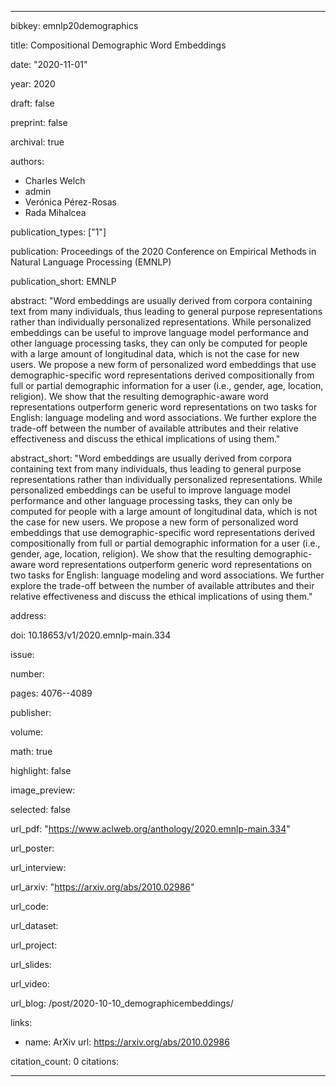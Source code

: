 ---

bibkey: emnlp20demographics

title: Compositional Demographic Word Embeddings

date: "2020-11-01"

year: 2020

draft: false

preprint: false

archival: true

authors: 
- Charles Welch
- admin
- Verónica Pérez-Rosas
- Rada Mihalcea

publication_types: ["1"]

publication: Proceedings of the 2020 Conference on Empirical Methods in Natural Language Processing (EMNLP)

publication_short: EMNLP

abstract: "Word embeddings are usually derived from corpora containing text from many individuals, thus leading to general purpose representations rather than individually personalized representations. While personalized embeddings can be useful to improve language model performance and other language processing tasks, they can only be computed for people with a large amount of longitudinal data, which is not the case for new users. We propose a new form of personalized word embeddings that use demographic-specific word representations derived compositionally from full or partial demographic information for a user (i.e., gender, age, location, religion). We show that the resulting demographic-aware word representations outperform generic word representations on two tasks for English: language modeling and word associations. We further explore the trade-off between the number of available attributes and their relative effectiveness and discuss the ethical implications of using them."

abstract_short: "Word embeddings are usually derived from corpora containing text from many individuals, thus leading to general purpose representations rather than individually personalized representations. While personalized embeddings can be useful to improve language model performance and other language processing tasks, they can only be computed for people with a large amount of longitudinal data, which is not the case for new users. We propose a new form of personalized word embeddings that use demographic-specific word representations derived compositionally from full or partial demographic information for a user (i.e., gender, age, location, religion). We show that the resulting demographic-aware word representations outperform generic word representations on two tasks for English: language modeling and word associations. We further explore the trade-off between the number of available attributes and their relative effectiveness and discuss the ethical implications of using them."

address: 

doi: 10.18653/v1/2020.emnlp-main.334

issue: 

number: 

pages: 4076--4089

publisher: 

volume: 

math: true

highlight: false

image_preview: 

selected: false

url_pdf: "https://www.aclweb.org/anthology/2020.emnlp-main.334"

url_poster: 

url_interview: 

url_arxiv: "https://arxiv.org/abs/2010.02986"

url_code: 

url_dataset: 

url_project: 

url_slides: 

url_video: 

url_blog: /post/2020-10-10_demographicembeddings/

links: 
- name: ArXiv
  url: https://arxiv.org/abs/2010.02986

citation_count: 0
citations:


---